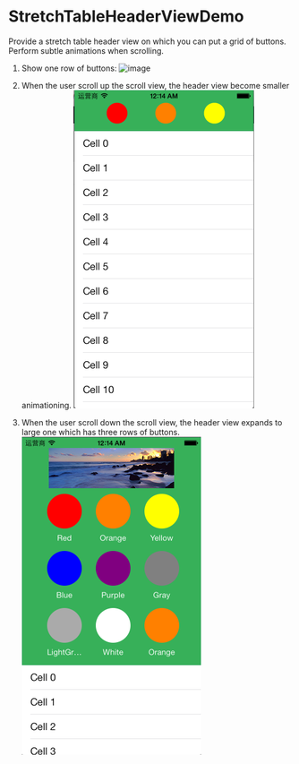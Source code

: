 StretchTableHeaderViewDemo
==========================

Provide a stretch table header view on which you can put a grid of buttons. Perform subtle animations when scrolling. 

1. Show one row of buttons:
![image](Images/normal_state.png)

2. When the user scroll up the scroll view, the header view become smaller animationing.
![image](Images/small_state.png)

3. When the user scroll down the scroll view, the header view expands to large one which has three rows of buttons.
![image](Images/big_state.png)